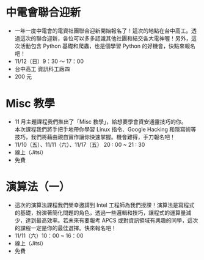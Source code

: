 
# 中電會聯合迎新
* 一年一度中電會的電資社團聯合迎新開始報名了！這次的地點在台中高工。透過這次的聯合迎新，各位可以多多認識其他社團和結交各大電神喔！另外，這次活動包含 Python 基礎和爬蟲，也是個學習 Python 的好機會，快點來報名吧！
* 11/12（日）9：30 ～ 17：00
* 台中高工 資訊科工廠四
* 200 元

# Misc 教學

* 11 月主題課程我們推出了「Misc 教學」，給想要學會資安通靈技巧的你。<br>本次課程我們將手把手地帶你學習 Linux 指令、Google Hacking 和隱寫術等技巧，我們將藉由親自實作讓你快速掌握。機會難得，手刀報名吧！
* 11/10（五）、11/11（六）、11/17（五） 20 : 00 ~ 21 : 30
* 線上（Jitsi）
* 免費

# 演算法（一）

* 這次的演算法課程我們榮幸邀請到 Intel 工程師為我們授課！演算法是寫程式的基礎，扮演著簡化問題的角色，透過一些邏輯和技巧，讓程式的運算量減少，達到最高效率。若未來有要報考 APCS 或對資訊領域有興趣的同學，這次的課程一定是你的最佳選擇。快來報名吧！
* 11/11（六）10：00 ~ 16：00
* 線上（Jitsi）
* 免費
